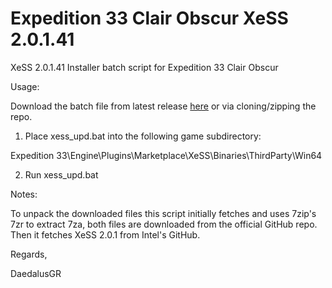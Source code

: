 # Expedition 33 Clair Obscur XeSS 2.0.1.41
XeSS 2.0.1.41 Installer batch script for Expedition 33 Clair Obscur

Usage:

Download the batch file from latest release [here](https://github.com/morpheasgr/Expedition33CO_XeSS_2.0.1/releases/latest/download/xess_upd.bat) or via cloning/zipping the repo.

1. Place xess_upd.bat into the following game subdirectory:

Expedition 33\Engine\Plugins\Marketplace\XeSS\Binaries\ThirdParty\Win64

2. Run xess_upd.bat


Notes:

To unpack the downloaded files this script initially fetches
and uses 7zip's 7zr to extract 7za,
both files are downloaded from the official GitHub repo.
Then it fetches XeSS 2.0.1 from Intel's GitHub.


Regards,

DaedalusGR
